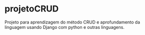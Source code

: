 # projetoCRUD
Projeto para aprendizagem do método CRUD e aprofundamento da linguagem usando Django com python e outras linguagens.
